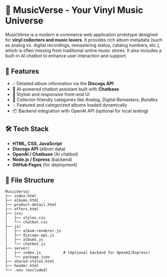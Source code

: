 # 🎵 MusicVerse - Your Vinyl Music Universe

MusicVerse is a modern e-commerce web application prototype designed for **vinyl collectors and music lovers**. It provides rich album metadata (such as analog vs. digital recordings, remastering status, catalog numbers, etc.), which is often missing from traditional online music stores. It also includes a built-in AI chatbot to enhance user interaction and support.

## 🚀 Features

- 🎶 Detailed album information via the **Discogs API**
- 💬 AI-powered chatbot assistant built with **Chatbase**
- 🎨 Stylish and responsive front-end UI
- 🧠 Collector-friendly categories like *Analog*, *Digital Remasters*, *Bundles*
- 💡 Featured and categorized albums loaded dynamically
- 📦 Backend integration with OpenAI API (optional for local testing)

## 🛠 Tech Stack

- **HTML, CSS, JavaScript**
- **Discogs API** (album data)
- **OpenAI / Chatbase** (AI chatbot)
- **Node.js / Express** (backend)
- **GitHub Pages** (for deployment)

## 📁 File Structure

```plaintext
MusicVerse/
├── index.html
├── albums.html
├── product-detail.html
├── offers.html
├── css/
│   ├── styles.css
│   └── chatbot.css
├── js/
│   ├── album-renderer.js
│   ├── discogs-api.js
│   ├── albums.js
│   └── chatbot.js
├── server/
│   ├── index.js          # (Optional backend for OpenAI/Express)
│   └── package.json
├── shared-styles.html
├── header.html
└── .env (excluded)
